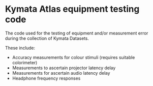 # Kymata Atlas equipment testing code

The code used for the testing of equipment and/or measurement error during the collection of Kymata Datasets.

These include:

 - Accuracy measurements for colour stimuli (requires suitable colorimeter)
 - Measurements to ascertain projector latency delay
 - Measurements for ascertain audio latency delay
 - Headphone frequency responses